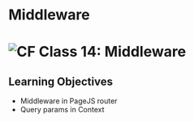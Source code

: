 # Middleware

![CF](https://i.imgur.com/7v5ASc8.png)  Class 14: Middleware
=======

## Learning Objectives

* Middleware in PageJS router
* Query params in Context
